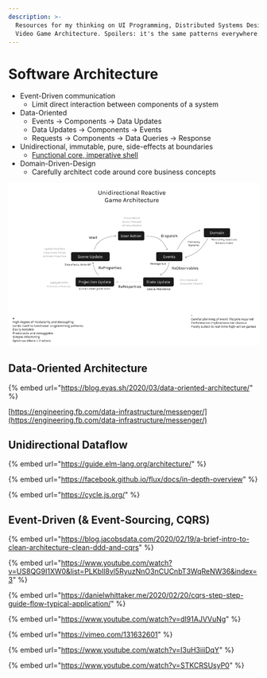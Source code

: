 ```yaml
---
description: >-
  Resources for my thinking on UI Programming, Distributed Systems Design and
  Video Game Architecture. Spoilers: it's the same patterns everywhere.
---
```


# Software Architecture

* Event-Driven communication
  * Limit direct interaction between components of a system
* Data-Oriented
  * Events -&gt; Components -&gt; Data Updates
  * Data Updates -&gt; Components -&gt; Events
  * Requests -&gt; Components -&gt; Data Queries -&gt; Response
* Unidirectional, immutable, pure, side-effects at boundaries
  * [Functional core, imperative shell](https://app.gitbook.com/@bfollington/s/notes/~/drafts/-M1wtdl3z8PnDUBSFQlc/programming/functional-programming/functional-core-imperative-shell)
* Domain-Driven-Design
  * Carefully architect code around core business concepts

![My take on video-game architecture](../.gitbook/assets/arch.png)

## Data-Oriented Architecture

{% embed url="https://blog.eyas.sh/2020/03/data-oriented-architecture/" %}

[https://engineering.fb.com/data-infrastructure/messenger/](https://engineering.fb.com/data-infrastructure/messenger/)

## Unidirectional Dataflow

{% embed url="https://guide.elm-lang.org/architecture/" %}

{% embed url="https://facebook.github.io/flux/docs/in-depth-overview" %}

{% embed url="https://cycle.js.org/" %}

## Event-Driven \(& Event-Sourcing, CQRS\)

{% embed url="https://blog.jacobsdata.com/2020/02/19/a-brief-intro-to-clean-architecture-clean-ddd-and-cqrs" %}

{% embed url="https://www.youtube.com/watch?v=US8QG9I1XW0&list=PLKbIl8vl5RyuzNnO3nCUCnbT3WqReNW36&index=3" %}

{% embed url="https://danielwhittaker.me/2020/02/20/cqrs-step-step-guide-flow-typical-application/" %}

{% embed url="https://www.youtube.com/watch?v=dI91AJVVuNg" %}

{% embed url="https://vimeo.com/131632601" %}

{% embed url="https://www.youtube.com/watch?v=I3uH3iiiDqY" %}

{% embed url="https://www.youtube.com/watch?v=STKCRSUsyP0" %}



